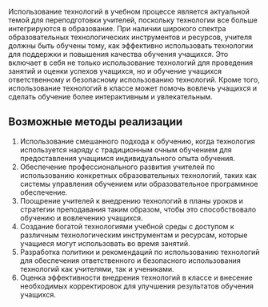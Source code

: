 Использование технологий в учебном процессе является актуальной темой для переподготовки учителей, поскольку технологии все больше интегрируются в образование. При наличии широкого спектра образовательных технологических инструментов и ресурсов, учителя должны быть обучены тому, как эффективно использовать технологии для поддержки и повышения качества обучения учащихся. Это включает в себя не только использование технологий для проведения занятий и оценки успехов учащихся, но и обучение учащихся ответственному и безопасному использованию технологий. Кроме того, использование технологий в классе может помочь вовлечь учащихся и сделать обучение более интерактивным и увлекательным.

## Возможные методы реализации

1) Использование смешанного подхода к обучению, когда технология используется наряду с традиционным очным обучением для предоставления учащимся индивидуального опыта обучения.
2) Обеспечение профессионального развития учителей по использованию конкретных образовательных технологий, таких как системы управления обучением или образовательное программное обеспечение.
3) Поощрение учителей к внедрению технологий в планы уроков и стратегии преподавания таким образом, чтобы это способствовало обучению и вовлечению учащихся.
4) Создание богатой технологиями учебной среды с доступом к различным технологическим инструментам и ресурсам, которые учащиеся могут использовать во время занятий.
5) Разработка политики и рекомендаций по использованию технологий для обеспечения ответственного и безопасного использования технологий как учителями, так и учениками.
6) Оценка эффективности внедрения технологий в классе и внесение необходимых корректировок для улучшения результатов обучения учащихся.
